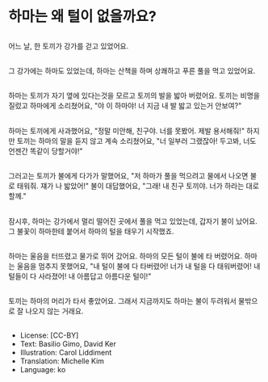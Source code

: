 # 하마는 왜 털이 없을까요?

##
어느 날, 한 토끼가 강가를 걷고 있었어요.

##
그 강가에는 하마도 있었는데, 하마는 산책을 하며 상쾌하고 푸른 풀을 먹고 있었어요.

##
하마는 토끼가 자기 옆에 있다는것을 모르고 토끼의 발을 밟아 버렸어요. 토끼는 비명을 질렀고 하마에게 소리쳤어요, "야 이 하마야! 너 지금 내 발 밟고 있는거 안보여?"

##
하마는 토끼에게 사과했어요, "정말 미안해, 친구야. 너를 못봤어. 제발 용서해줘!" 하지만 토끼는 하마의 말을 듣지 않고 계속 소리쳤어요, "너 일부러 그랬잖아! 두고봐, 너도 언젠간 똑같이 당할거야!"

##
그러고는 토끼가 불에게 다가가 말했어요, "저 하마가 풀을 먹으려고 물에서 나오면 불로 태워줘. 쟤가 나 밟았어!" 불이 대답했어요, "그래! 내 친구 토끼야. 너가 하라는 대로 할께."

##
잠시후, 하마는 강가에서 멀리 떨어진 곳에서 풀을 먹고 있었는데, 갑자기 불이 났어요. 그 불꽃이 하마한테 붙어서 하마의 털을 태우기 시작했죠.

##
하마는 울음을 터뜨렸고 물가로 뛰어 갔어요. 하마의 모든 털이 불에 타 버렸어요. 하마는 울음을 멈추지 못했어요, "내 털이 불에 다 타버렸어! 너가 내 털을 다 태워버렸어! 내 털들이 다 사라졌어! 내 아름답고 아름다운 털이!"

##
토끼는 하마의 머리가 타서 좋았어요. 그래서 지금까지도 하마는 불이 두려워서 물밖으로 잘 나오지 않는 거래요.

##
* License: [CC-BY]
* Text: Basilio Gimo, David Ker
* Illustration: Carol Liddiment
* Translation: Michelle Kim
* Language: ko
